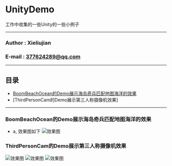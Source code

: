 # UnityDemo
工作中收集的一些Unity的一些小例子
****
### Author : Xieliujian
### E-mail : 377624289@qq.com
****
## 目录
* [BoomBeachOcean的Demo展示海岛奇兵匹配地图海洋的效果](#)
* [ThirdPersonCam的Demo展示第三人称摄像机效果]
****
### BoomBeachOcean的Demo展示海岛奇兵匹配地图海洋的效果
* a, 效果图如下
![效果图](https://github.com/xieliujian/UnityDemo/blob/master/Snapshot/BoomBeachOcean/Ocean.png)

### ThirdPersonCam的Demo展示第三人称摄像机效果
![效果图](https://github.com/xieliujian/UnityDemo/blob/master/Snapshot/ThirdPersonCam/Screenshot_2017-05-24-22-54-15_com.FengShen.Third.png)
![效果图](https://github.com/xieliujian/UnityDemo/blob/master/Snapshot/ThirdPersonCam/Screenshot_2017-05-24-22-54-23_com.FengShen.Third.png)
![效果图](https://github.com/xieliujian/UnityDemo/blob/master/Snapshot/ThirdPersonCam/Screenshot_2017-05-24-22-54-43_com.FengShen.Third.png)
